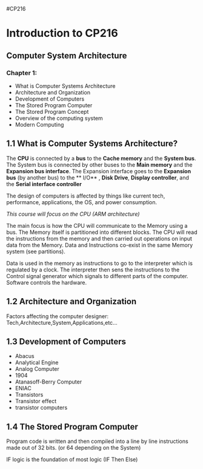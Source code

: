 #CP216

# Introduction to CP216
## Computer System Architecture

### Chapter 1:
- What is Computer Systems Architecture
- Architecture and Organization
- Development of Computers
- The Stored Program Computer
- The Stored Program Concept
- Overview of the computing system
- Modern Computing

## 1.1 What is Computer Systems Architecture?

The **CPU** is connected by a **bus** to the **Cache memory** and the **System bus**. The System bus is connected by other buses to the **Main memory** and the **Expansion bus interface**. The Expansion interface goes to the **Expansion bus** (by another bus) to the ** I/O** , **Disk Drive**, **Display controller**, and the **Serial interface controller**

The design of computers is affected by things like current tech, performance, applications, the OS, and power consumption.

*This course will focus on the CPU (ARM architecture)*

The main focus is how the CPU will communicate to the Memory using a bus. The Memory itself is partitioned into different blocks. The CPU will read the instructions from the memory and then carried out operations on input data from the Memory. Data and Instructions co-exist in the same Memory system (see partitions).

Data is used in the memory as instructions to go to the interpreter which is regulated by a clock. The interpreter then sens the instructions to the Control signal generator which signals to different parts of the computer. Software controls the hardware.

## 1.2 Architecture and Organization

Factors affecting the computer designer:
Tech,Architecture,System,Applications,etc...

## 1.3 Development of Computers

- Abacus
- Analytical Engine
- Analog Computer
- 1904
- Atanasoff-Berry Computer
- ENIAC
- Transistors
- Transistor effect
- transistor computers

## 1.4 The Stored Program Computer

Program code is written and then compiled into a line by line instructions made out of 32 bits. (or 64 depending on the System)

IF logic is the foundation of most logic (IF Then Else)


